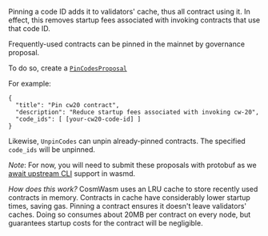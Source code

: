 Pinning a code ID adds it to validators' cache, thus all contract using it. In effect, this removes startup fees associated with invoking contracts that use that code ID.

Frequently-used contracts can be pinned in the mainnet by governance proposal.

To do so, create a [`PinCodesProposal`](https://github.com/CosmWasm/wasmd/blob/master/proto/cosmwasm/wasm/v1/proposal.proto#L94-L104)

For example:

```
{
  "title": "Pin cw20 contract",
  "description": "Reduce startup fees associated with invoking cw-20",
  "code_ids": [ [your-cw20-code-id] ]
}
```

Likewise, `UnpinCodes` can unpin already-pinned contracts. The specified `code_ids` will be unpinned.

*Note*: For now, you will need to submit these proposals with protobuf as we [await upstream CLI](https://github.com/CosmWasm/wasmd/issues/686) support in wasmd. 

*How does this work?* CosmWasm uses an LRU cache to store recently used
contracts in memory. Contracts in cache have considerably lower startup times,
saving gas. Pinning a contract ensures it doesn't leave validators' caches.
Doing so consumes about 20MB per contract on every node, but guarantees startup
costs for the contract will be negligible.

